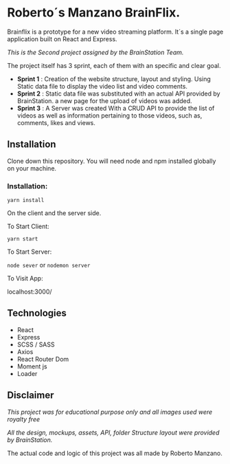 
# Roberto´s Manzano BrainFlix.

Brainflix is a prototype for a new video streaming platform. It´s a single page application built on React and Express.

*This is the Second project assigned by the BrainStation Team.*

The project itself has 3 sprint, each of them with an specific and clear goal.

* **Sprint 1** : Creation of the website structure, layout and styling. Using Static data file to display the video list and video comments.
* **Sprint 2** : Static data file was substituted with an actual API provided by BrainStation. a new page for the upload of videos was added. 
* **Sprint 3** : A Server was created With a CRUD API to provide the list of videos as well as information pertaining to those videos, such as, comments, likes and views.

## Installation

Clone down this repository. You will need node and npm installed globally on your machine.

### Installation:

`yarn install`

On the client and the server side.

To Start Client:

`yarn start`

To Start Server:

`node sever` or `nodemon server`

To Visit App:

localhost:3000/


## Technologies

* React
* Express
* SCSS / SASS
* Axios
* React Router Dom
* Moment js
* Loader


## Disclaimer

*This project was for educational purpose only and all images used were royalty free*

*All the design, mockups, assets, API, folder Structure layout were provided by BrainStation.*

The actual code and logic of this project was all made by Roberto Manzano.

